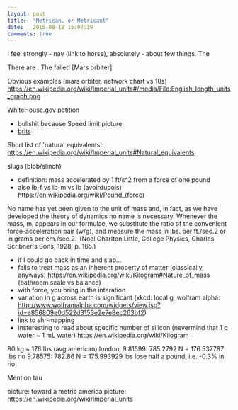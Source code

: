 ```yaml
---
layout: post
title:  "Metrican, or Metricant"
date:   2015-08-18 15:07:19
comments: true
---
```

I feel strongly - nay (link to horse), absolutely - about few things. The

There are . The failed [Mars orbiter]

Obvious examples (mars orbiter, network chart vs 10s)
https://en.wikipedia.org/wiki/Imperial_units#/media/File:English_length_units_graph.png

WhiteHouse.gov petition
- bullshit because Speed limit picture
- [brits][]


Short list of 'natural equivalents':
https://en.wikipedia.org/wiki/Imperial_units#Natural_equivalents

 
slugs (blob/slinch)
- definition: mass accelerated by 1 ft/s^2 from a force of one pound
- also lb-f vs lb-m vs lb (avoirdupois) https://en.wikipedia.org/wiki/Pound_(force) 

No name has yet been given to the unit of mass and, in fact, as we have developed the theory of dynamics no name is necessary. Whenever the mass, m, appears in our formulae, we substitute the ratio of the convenient force-acceleration pair (w/g), and measure the mass in lbs. per ft./sec.2 or in grams per cm./sec.2.  (Noel Charlton Little, College Physics, Charles Scribner's Sons, 1928, p. 165.)
- if I could go back in time and slap...
- fails to treat mass as an inherent property of matter (classically, anyways)
https://en.wikipedia.org/wiki/Kilogram#Nature_of_mass (bathroom scale vs balance)
- with force, you bring in the interation
- variation in g across earth is significant (xkcd: local g, wolfram alpha: http://www.wolframalpha.com/widgets/view.jsp?id=e856809e0d522d3153e2e7e8ec263bf2)
- link to shr-mapping
- insteresting to read about specific number of silicon (nevermind that 1 g water ~ 1 mL water)
https://en.wikipedia.org/wiki/Kilogram

80 kg ~ 176 lbs (avg american)
london, 9.81599: 785.2792 N = 176.537787 lbs
rio 9.78575: 782.86 N = 175.993929 lbs
lose half a pound, i.e. -0.3% in rio

Mention tau

<!--more-->
picture: toward a metric america
picture: https://en.wikipedia.org/wiki/Imperial_units


[us-met]: https://en.wikipedia.org/wiki/Metrication_in_the_United_States 

[slug]: 'https://en.wikipedia.org/wiki/Slug_(mass)'

[petition]: https://petitions.whitehouse.gov/petition/make-metric-system-standard-united-states-instead-imperial-system/

[brits]: https://en.wikipedia.org/wiki/Metrication_of_British_transport



